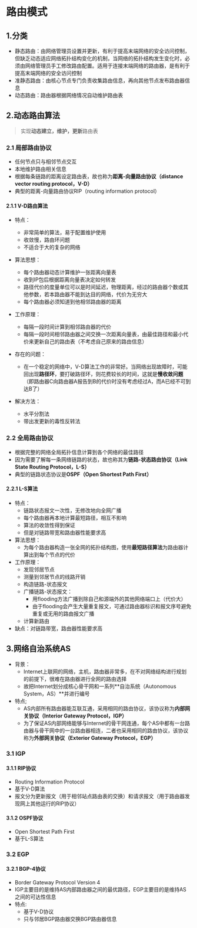 # 路由模式



## 1.分类

* 静态路由：由网络管理员设置并更新，有利于提高末端网络的安全访问控制，但缺乏动态适应网络拓扑结构变化的机制，当网络的拓扑结构发生变化时，必须由网络管理员手工修改路由配置。适用于连接末端网络的路由器，是有利于提高末端网络的安全访问控制
* 准静态路由：由核心节点专门负责收集路由信息，再向其他节点发布路由器信息
* 动态路由：路由器根据网络情况自动维护路由表



## 2.动态路由算法

> 实现**动态建立，维护，更新**路由表

### 2.1 局部路由协议

* 任何节点只与相邻节点交互
* 本地维护路由相关信息
* 根据每条链路的距离设定路由表，故也称为**距离-向量路由协议（distance vector routing protocol，V-D）**
* 典型的距离-向量路由协议RIP（routing information protocol）

#### 2.1.1 V-D路由算法

* 特点：
  * 非常简单的算法，易于配置维护使用
  * 收敛慢，路由环问题
  * 不适合于大的复杂的网络

* 算法思想：
  * 每个路由器动态计算维护一张距离向量表
  * 收到IP包后根据距离向量表决定如何转发
  * 路径代价的度量单位可以是时间延迟，物理距离，经过的路由器个数或其他参数，若本路由器不能到达目的网络，代价为无穷大
  * 每个路由器必须知道到他相邻路由器的距离
* 工作原理：
  * 每隔一段时间计算到相邻路由器的代价
  * 每隔一段时间相邻路由器之间交换一次距离向量表，由最佳路径和最小代价来更新自己的路由表（不考虑自己原来的路由信息）
* 存在的问题：
  * 在一个稳定的网络中，V-D算法工作的非常好。当网络出现故障时，可能回出现**路径环**，要打破路径环，则花费较长的时间，这就是**慢收敛问题**（即路由器C向路由器A报告到B的代价时没有考虑经过A，而A已经不可到达B了）
* 解决方法：
  * 水平分割法
  * 带出发更新的毒性反转法

### 2.2 全局路由协议

* 根据完整的网络全局拓扑信息计算到各个网络的最佳路径
* 因为需要了解每一条网络链路的状态，故也称其为**链路-状态路由协议（Link State Routing Protocol，L-S）**
* 典型的链路状态协议是**OSPF（Open Shortest Path First）**

#### 2.2.1 L-S算法

* 特点：
  * 链路状态报文一次性，无修改地向全网广播
  * 每个路由器再本地计算最短路径，相互不影响
  * 算法的收敛性得到保证
  * 但是对链路带宽和路由器性能要求高
* 算法思想：
  * 为每个路由器构造一张全网的拓扑结构图，使用**最短路径算法**为路由器计算出到每个节点的代价
* 工作原理：
  * 发现邻居节点
  * 测量到邻居节点的线路开销
  * 构造链路-状态报文
  * 广播链路-状态报文：
    * 用flooding方法广播到除自己和源端外的其他网络端口上（代价大）
    * 由于flooding会产生大量重复报文，可通过路由器标识和报文序号避免重复或无用的路由报文广播
  * 计算新路由
* 缺点：对链路带宽，路由器性能要求高



## 3.网络自治系统AS

* 背景：
  * Internet上联网的网络，主机，路由器非常多，在不对网络结构进行规划的前提下，很难在路由器进行全网的路由选择
  * 故把Internet划分成核心骨干网和一系列**自治系统（Autonomous System，AS）**并进行编号
* 特点;
  * AS内部所有路由器能互联互通，采用相同的路由协议，该协议称为**内部网关协议（Interior Gateway Protocol，IGP）**
  * 为了保证AS内部网络能够与Internet的骨干网连通，每个AS中都有一台路由器与骨干网中的一台路由器相连，二者也采用相同的路由协议，该协议称为**外部网关协议（Exterior Gateway Protocol，EGP）**

### 3.1 IGP

#### 3.1.1 RIP协议

*  Routing Information Protocol
* 基于V-D算法
* 报文分为更新报文（用于相邻站点路由表的交换）和请求报文（用于路由器发现网上其他运行的RIP协议）

#### 3.1.2 OSPF协议

* Open Shortest Path First
* 基于L-S算法

### 3.2 EGP

#### 3.2.1 BGP-4协议

* Border Gateway Protocol Version 4
* IGP主要目的是维持AS内部路由器之间的最优路径，EGP主要目的是维持AS之间的可达性信息
* 特点:
  * 基于V-D协议
  * 只与邻居BGP路由器交换BGP路由器信息

